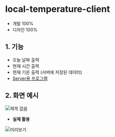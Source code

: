 # local-temperature-client

- 개발 100%
- 디자인 100%

## 1. 기능
- 오늘 날짜 출력
- 현재 시간 출력
- 현재 기온 출력 (서버에 저장된 데이터)
- [Server용 프로그램](https://github.com/yeaeun23/local-temperature-server)

## 2. 화면 예시

![제목 없음](https://user-images.githubusercontent.com/14077108/135241528-0a6cb4fd-b251-41e5-83be-411ebf5f9ccc.png)

* <b>실제 활용</b>

![미리보기](https://user-images.githubusercontent.com/14077108/135580511-6e5f6d1a-5af7-486c-aaa6-f1fca2afd75e.jpg)
